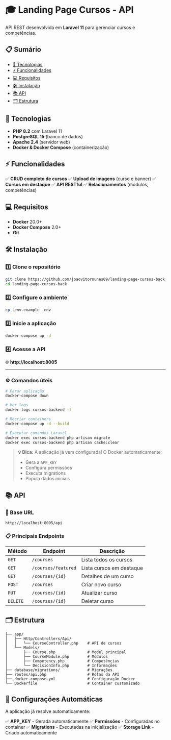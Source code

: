 # 🎓 Landing Page Cursos - API

API REST desenvolvida em **Laravel 11** para gerenciar cursos e competências.

## 📋 Sumário

- [🚀 Tecnologias](#-tecnologias)
- [⚡ Funcionalidades](#-funcionalidades)
- [💻 Requisitos](#-requisitos)
- [🛠️ Instalação](#%EF%B8%8F-instalação)
- [📚 API](#-api)
- [🗂️ Estrutura](#%EF%B8%8F-estrutura)

## 🚀 Tecnologias

- **PHP 8.2** com Laravel 11
- **PostgreSQL 15** (banco de dados)
- **Apache 2.4** (servidor web)
- **Docker & Docker Compose** (containerização)

## ⚡ Funcionalidades

✅ **CRUD completo de cursos**
✅ **Upload de imagens** (curso e banner)
✅ **Cursos em destaque**
✅ **API RESTful**
✅ **Relacionamentos** (módulos, competências)

## 💻 Requisitos

- **Docker** 20.0+
- **Docker Compose** 2.0+
- **Git**

## 🛠️ Instalação

### 1️⃣ Clone o repositório
```bash
git clone https://github.com/joaovitornunes09/landing-page-cursos-back.git
cd landing-page-cursos-back
```

### 2️⃣ Configure o ambiente
```bash
cp .env.example .env
```

### 3️⃣ Inicie a aplicação
```bash
docker-compose up -d
```

### 4️⃣ Acesse a API
🌐 **http://localhost:8005**

---

### ⚙️ Comandos úteis

```bash
# Parar aplicação
docker-compose down

# Ver logs
docker logs cursos-backend -f

# Recriar containers
docker-compose up -d --build

# Executar comandos Laravel
docker exec cursos-backend php artisan migrate
docker exec cursos-backend php artisan cache:clear
```

> **💡 Dica:** A aplicação já vem configurada! O Docker automaticamente:
> - Gera a `APP_KEY`
> - Configura permissões
> - Executa migrations
> - Popula dados iniciais

## 📚 API

### 🔗 Base URL
```
http://localhost:8005/api
```

### 📋 Principais Endpoints

| Método | Endpoint | Descrição |
|--------|----------|-----------|
| `GET` | `/courses` | Lista todos os cursos |
| `GET` | `/courses/featured` | Lista cursos em destaque |
| `GET` | `/courses/{id}` | Detalhes de um curso |
| `POST` | `/courses` | Criar novo curso |
| `PUT` | `/courses/{id}` | Atualizar curso |
| `DELETE` | `/courses/{id}` | Deletar curso |

## 🗂️ Estrutura

```
├── app/
│   ├── Http/Controllers/Api/
│   │   └── CourseController.php    # API de cursos
│   └── Models/
│       ├── Course.php              # Model principal
│       ├── CourseModule.php        # Módulos
│       ├── Competency.php          # Competências
│       └── DecisionInfo.php        # Informações
├── database/migrations/            # Migrações
├── routes/api.php                  # Rotas da API
├── docker-compose.yml              # Configuração Docker
└── Dockerfile                      # Container customizado
```

## 🔧 Configurações Automáticas

A aplicação já resolve automaticamente:

✅ **APP_KEY** - Gerada automaticamente
✅ **Permissões** - Configuradas no container
✅ **Migrations** - Executadas na inicialização
✅ **Storage Link** - Criado automaticamente
